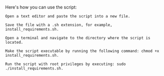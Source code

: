 Here's how you can use the script:


    Open a text editor and paste the script into a new file.

    Save the file with a .sh extension, for example, install_requirements.sh.

    Open a terminal and navigate to the directory where the script is located.

    Make the script executable by running the following command: chmod +x install_requirements.sh.

    Run the script with root privileges by executing: sudo ./install_requirements.sh.





